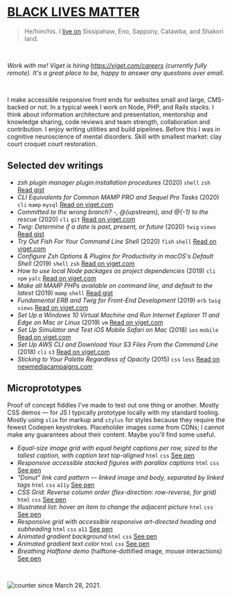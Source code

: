 # [BLACK LIVES MATTER](https://blacklivesmatter.com/)

> He/him/his. I [live on](https://native-land.ca/) Sissipahaw, Eno, Sappony, Catawba, and Shakori land.

&nbsp;

_Work with me! Viget is hiring <https://viget.com/careers> (currently fully remote). It's a great place to be, happy to answer any questions over email._

&nbsp;

I make accessible responsive front ends for websites small and large, CMS-backed or not. In a typical week I work on Node, PHP, and Rails stacks. I think about information architecture and presentation, mentorship and knowledge sharing, code reviews and team strength, collaboration and contribution. I enjoy writing utilities and build pipelines. Before this I was in cognitive neuroscience of mental disorders. Skill with smallest market: clay court croquet court restoration.

## Selected dev writings

- _zsh plugin manager plugin installation procedures_ (2020) `shell` `zsh` [Read gist](https://gist.github.com/olets/06009589d7887617e061481e22cf5a4a#zsh-plugin-manager-plugin-installation-procedures)
- _CLI Equivalents for Common MAMP PRO and Sequel Pro Tasks_ (2020) `cli` `mamp` `mysql` [Read on viget.com](https://www.viget.com/articles/cli-equivalents-for-common-mamp-pro-and-sequel-pro-tasks/)
- _Committed to the wrong branch? -, @{upstream}, and @{-1} to the rescue_ (2020) `cli` `git` [Read on viget.com](https://www.viget.com/articles/committed-to-the-wrong-branch-upstream-and-to-the-rescue/)
- _Twig: Determine if a date is past, present, or future_ (2020) `twig` `views` [Read gist](https://gist.github.com/olets/1004293ede5b4e7b9af05fb1e76d9d6d)
- _Try Out Fish For Your Command Line Shell_ (2020) `fish` `shell` [Read on viget.com](https://www.viget.com/articles/try-out-fish-for-your-command-line-shell/)
- _Configure Zsh Options & Plugins for Productivity in macOS's Default Shell_ (2019) `shell` `zsh` [Read on viget.com](https://www.viget.com/articles/zsh-config-productivity-plugins-for-mac-oss-default-shell/)
- _How to use local Node packages as project dependencies_ (2019) `cli` `npm` `yalc` [Read on viget.com](https://www.viget.com/articles/how-to-use-local-unpublished-node-packages-as-project-dependencies/)
- _Make all MAMP PHPs available on command line, and default to the latest_ (2019) `mamp` `shell` [Read gist](https://gist.github.com/olets/79dfd103c72e7a4038c86b70f2035491)
- _Fundamental ERB and Twig for Front-End Development_ (2019) `erb` `twig` `views` [Read on viget.com](https://www.viget.com/articles/fundamental-erb-and-twig-for-front-end-development/)
- _Set Up a Windows 10 Virtual Machine and Run Internet Explorer 11 and Edge on Mac or Linux_ (2019) `vm` [Read on viget.com](https://www.viget.com/articles/set-up-a-windows-10-virtual-machine-and-browser-test-ie-11-and-edge-on-mac/)
- _Set Up Simulator and Test iOS Mobile Safari on Mac_ (2018) `ios` `mobile` [Read on viget.com](https://www.viget.com/articles/set-up-simulator-and-test-ios-mobile-safari-on-mac/)
- _Set Up AWS CLI and Download Your S3 Files From the Command Line_ (2018) `cli` `s3` [Read on viget.com](https://www.viget.com/articles/set-up-aws-cli-and-download-your-s3-files-from-the-command-line/)
- _Sticking to Your Palette Regardless of Opacity_ (2015) `css` `less` [Read on newmediacampaigns.com](https://www.newmediacampaigns.com/blog/sticking-to-your-palette-regardless-of-opacity)


## Microprototypes

Proof of concept fiddles I've made to test out one thing or another. Mostly CSS demos — for JS I typically prototype locally with my standard tooling. Mostly using `slim` for markup and `stylus` for styles because they require the fewest Codepen keystrokes. Placeholder images come from CDNs; I cannot make any guarantees about their content. Maybe you'll find some useful.

- _Equal-size image grid with equal height captions per row, sized to the tallest caption, with caption text top-aligned_ `html` `css` [See pen](https://codepen.io/henry/pen/JjRYBBO)
- _Responsive accessible stacked figures with parallax captions_ `html` `css` [See pen](https://codepen.io/henry/pen/dyMzLOB)
- _"Donut" link card pattern — linked image and body, separated by linked tags_ `html` `css` `a11y` [See pen](https://codepen.io/henry/pen/pogdmyy)
- _CSS Grid: Reverse column order (flex-direction: row-reverse, for grid)_ `html` `css` [See pen](https://codepen.io/henry/pen/poJVZer)
- _Illustrated list: hover an item to change the adjacent picture_ `html` `css` [See pen](https://codepen.io/henry/pen/RwPLYMX)
- _Responsive grid with accessible responsive art-directed heading and subheading_ `html` `css` `a11` [See pen](https://codepen.io/henry/pen/mddmLMX)
- _Animated gradient background_ `html` `css` [See pen](https://codepen.io/henry/pen/BaaWePK)
- _Animated gradient text color_ `html` `css` [See pen](https://codepen.io/henry/pen/MWWpzvz)
- _Breathing Halftone demo_ (halftone-dottified image, mouse interactions) [See pen](https://codepen.io/henry/pen/pVdqNE)

&nbsp;

![counter](https://engy8iwytecpb4r.m.pipedream.net) since March 28, 2021.